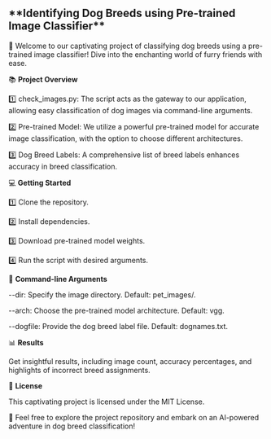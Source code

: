<h2>**Identifying Dog Breeds using Pre-trained Image Classifier**</h2>

🐶 Welcome to our captivating project of classifying dog breeds using a pre-trained image classifier! Dive into the enchanting world of furry friends with ease.

📚 **Project Overview**

1️⃣ check_images.py: The script acts as the gateway to our application, allowing easy classification of dog images via command-line arguments.

2️⃣ Pre-trained Model: We utilize a powerful pre-trained model for accurate image classification, with the option to choose different architectures.

3️⃣ Dog Breed Labels: A comprehensive list of breed labels enhances accuracy in breed classification.

💻 **Getting Started**

1️⃣ Clone the repository.

2️⃣ Install dependencies.

3️⃣ Download pre-trained model weights.

4️⃣ Run the script with desired arguments.

🎯 **Command-line Arguments**

--dir: Specify the image directory. Default: pet_images/.

--arch: Choose the pre-trained model architecture. Default: vgg.

--dogfile: Provide the dog breed label file. Default: dognames.txt.

📊 **Results**

Get insightful results, including image count, accuracy percentages, and highlights of incorrect breed assignments.

📜 **License**

This captivating project is licensed under the MIT License.

🌟 Feel free to explore the project repository and embark on an AI-powered adventure in dog breed classification!

